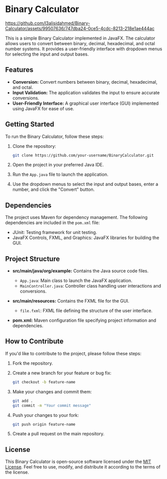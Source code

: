 # Binary Calculator

https://github.com/l3alisidahmed/Binary-Calculator/assets/99507636/747dba24-0ce5-4cdc-8213-218e1ae444ac


This is a simple Binary Calculator implemented in JavaFX. The calculator allows users to convert between binary, decimal, hexadecimal, and octal number systems. It provides a user-friendly interface with dropdown menus for selecting the input and output bases.

## Features

- **Conversion:** Convert numbers between binary, decimal, hexadecimal, and octal.
- **Input Validation:** The application validates the input to ensure accurate conversions.
- **User-Friendly Interface:** A graphical user interface (GUI) implemented using JavaFX for ease of use.

## Getting Started

To run the Binary Calculator, follow these steps:

1. Clone the repository:

   ```bash
   git clone https://github.com/your-username/BinaryCalculator.git
   ```

2. Open the project in your preferred Java IDE.

3. Run the `App.java` file to launch the application.

4. Use the dropdown menus to select the input and output bases, enter a number, and click the "Convert" button.

## Dependencies

The project uses Maven for dependency management. The following dependencies are included in the `pom.xml` file:

- JUnit: Testing framework for unit testing.
- JavaFX Controls, FXML, and Graphics: JavaFX libraries for building the GUI.

## Project Structure

- **src/main/java/org/example:** Contains the Java source code files.
  - `App.java`: Main class to launch the JavaFX application.
  - `MainController.java`: Controller class handling user interactions and conversions.

- **src/main/resources:** Contains the FXML file for the GUI.
  - `file.fxml`: FXML file defining the structure of the user interface.

- **pom.xml:** Maven configuration file specifying project information and dependencies.

## How to Contribute

If you'd like to contribute to the project, please follow these steps:

1. Fork the repository.

2. Create a new branch for your feature or bug fix:

   ```bash
   git checkout -b feature-name
   ```

3. Make your changes and commit them:

   ```bash
   git add .
   git commit -m "Your commit message"
   ```

4. Push your changes to your fork:

   ```bash
   git push origin feature-name
   ```

5. Create a pull request on the main repository.

## License

This Binary Calculator is open-source software licensed under the [MIT License](LICENSE). Feel free to use, modify, and distribute it according to the terms of the license.
